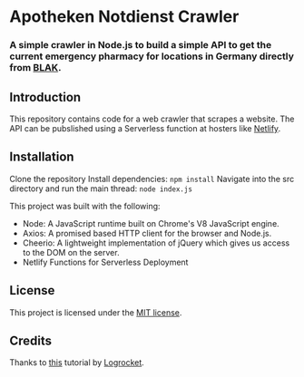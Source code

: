 # Apotheken Notdienst Crawler

### A simple crawler in Node.js to build a simple API to get the current emergency pharmacy for locations in Germany directly from [BLAK](http://www.lak-bayern.notdienst-portal.de/blakportal/).

## Introduction

This repository contains code for a web crawler that scrapes a website. The API can be pubslished using a Serverless function at hosters like [Netlify](https://netlify.com).

## Installation

Clone the repository
Install dependencies: `npm install`
Navigate into the src directory and run the main thread: `node index.js`

This project was built with the following:

- Node: A JavaScript runtime built on Chrome's V8 JavaScript engine.
- Axios: A promised based HTTP client for the browser and Node.js.
- Cheerio: A lightweight implementation of jQuery which gives us access to the DOM on the server.
- Netlify Functions for Serverless Deployment

## License

This project is licensed under the [MIT license](https://opensource.org/licenses/MIT).

## Credits

Thanks to [this](https://blog.logrocket.com/how-to-build-a-web-crawler-with-node/) tutorial by [Logrocket](https://logrocket.com).
